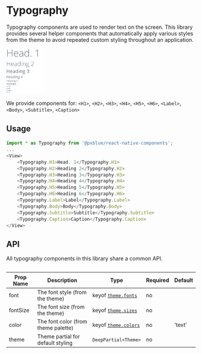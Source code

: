 # Typography
Typography components are used to render text on the screen. This library provides several helper components that automatically apply various styles from the theme to avoid repeated custom styling throughout an application.

<img width="20%" alt="Typography Elements" src="./images/typography.png">

We provide components for: ```<H1>```, ```<H2>```, ```<H3>```, ```<H4>```, ```<H5>```, ```<H6>```, ```<Label>```, ```<Body>```, ```<Subtitle>```, ```<Caption>```

## Usage

```typescript
import * as Typography from '@pxblue/react-native-components';
...
<View>
    <Typography.H1>Head. 1</Typography.H1>
    <Typography.H2>Heading 2</Typography.H2>
    <Typography.H3>Heading 3</Typography.H3>
    <Typography.H4>Heading 4</Typography.H4>
    <Typography.H5>Heading 5</Typography.H5>
    <Typography.H6>Heading 6</Typography.H6>
    <Typography.Label>Label</Typography.Label>
    <Typography.Body>Body</Typography.Body>
    <Typography.Subtitle>Subtitle</Typography.Subtitle>
    <Typography.Caption>Caption</Typography.Caption>
</View>
```

## API
All typography components in this library share a common API.

<div style="overflow: auto">

| Prop Name | Description                             | Type                               | Required | Default |
|-----------|-----------------------------------------|------------------------------------|----------|---------|
| font      | The font style (from the theme)         | keyof [`theme.fonts`](./theme.md)  | no       |         |
| fontSize  | The font size (from the theme)          | keyof [`theme.sizes`](./theme.md)  | no       |         |
| color     | The font color (from theme palette)     | keyof [`theme.colors`](./theme.md) | no       | 'text'  |
| theme     | Theme partial for default styling       | `DeepPartial<Theme>`               | no       |         |

</div>
